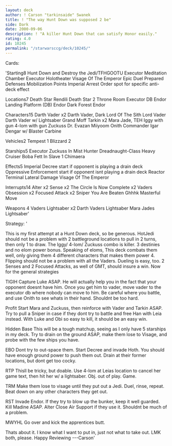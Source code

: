 ```yaml
---
layout: deck
author: ! Carson "tarkinsaide" Swanek
title: ! "The way Hunt Down was supposed 2 be"
side: Dark
date: 2000-09-06
description: ! "A killer Hunt Down that can satisfy Honor easily."
rating: 4.0
id: 10245
permalink: "/starwarsccg/deck/10245/"
---
```

Cards: 

'Starting8
Hunt Down and Destroy the Jedi/TFHGOOTU
Executor Meditation Chamber
Executor Holotheater
Visage Of The Emperor
Epic Duel
Prepared Defenses
Mobilization Points
Imperial Arrest Order
spot for specific anti-deck effect

Locations7
Death Star
Rendili
Death Star 2 Throne Room
Executor DB
Endor Landing Platform (DB)
Endor Dark Forest
Endor

Characters15
Darth Vader x2
Darth Vader, Dark Lord Of The Sith
Lord Vader
Darth Vader w/ Lightsaber
Grand Moff Tarkin x2
Mara Jade, TEH
Iggy with gun
4-lom with gun
Zuckuss
Dr. Evazan
Miiyoom Onith
Commander Igar
Dengar w/ Blaster Carbine

Vehicles2
Tempest 1
Blizzard 2

Starships5
Executor
Zuckuss In Mist Hunter
Dreadnaught-Class Heavy Cruiser
Boba Fett In Slave 1
Chimaera

Effects5
Imperial Decree start if opponent is playing a drain deck
Oppressive Enforcement start if opponent isnt playing a drain deck
Reactor Terminal
Lateral Damage
Visage Of The Emperor

Interrupts14
Alter x2
Sense x2
The Circle Is Now Complete x2
Vaders Obsession x2
Focused Attack x2
Sniper
You Are Beaten
Ghhhk
Masterful Move

Weapons 4
Vaders Lightsaber x2
Darth Vaders Lightsaber
Mara Jades Lightsaber'

Strategy: '

This is my first attempt at a Hunt Down deck, so be generous.	HotJedi should not be a problem with 2 battleground locations to pull in 2 turns, then only 1 to draw.	The Iggy/ 4-lom/ Zuckuss combo is killer.  3 destinies and no elom power bonus.  Speaking of eloms,  This deck combats them well, only giving them 4 different characters that makes them power 4.  Flipping should not be a problem with all the Vaders.  Dueling is easy, too.  2 Senses and 2 Focused Attacks, as well of GMT, should insure a win.	Now for the general strategies

TIGIH	Capture Luke ASAP.  He will actually help you in the fact that your opponent doesnt have him.  Once you get him to vader, move vader to the executor db where nobody can move to him.	Be careful where you battle, and use Onith to see whats in their hand.	Shouldnt be too hard.

Profit  Start Mara and Zuckuss, then reinforce with Vader and Tarkin ASAP.  Try to pull a Sniper in case if they dont try to battle and free Han with Leia instead.  With Luke and Obi so easy to kill, it should be an easy win.

Hidden Base This will be a tough matchup, seeing as I only have 5 starships in my deck.  Try to drain on the ground ASAP, make them lose to Visage, and probe with the few ships you have.

EBO  Dont try to out-space them.  Start Decree and invade Hoth.  You should have enough ground power to push them out.  Drain at their former locations, but dont get too cocky.

RTP  Thisll be tricky, but doable.  Use 4-lom at Leias location to cancel her game text, then hit her w/  a lightsaber.  Obj. out of play.  Game.

TRM  Make them lose to visage until they put out a Jedi.  Duel, rinse, repeat.  Beat down on any other characters they get out.

RST  Invade Endor.  If they try to blow up the bunker, keep it well guarded.  Kill Madine ASAP.  Alter Close Air Support if they use it.  Shouldnt be much of a problem.

MWYHL	Go over and kick the apprentices butt.

Thats about it.  I know what I want to put in, just not what to take out.  LMK both, please.  Happy Reviewing
---Carson'
